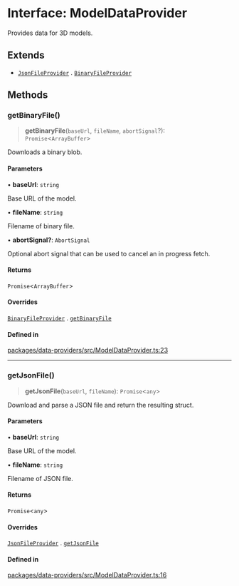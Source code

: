 # Interface: ModelDataProvider

Provides data for 3D models.

## Extends

- [`JsonFileProvider`](JsonFileProvider.md) . [`BinaryFileProvider`](BinaryFileProvider.md)

## Methods

### getBinaryFile()

> **getBinaryFile**(`baseUrl`, `fileName`, `abortSignal`?): `Promise`\<`ArrayBuffer`\>

Downloads a binary blob.

#### Parameters

• **baseUrl**: `string`

Base URL of the model.

• **fileName**: `string`

Filename of binary file.

• **abortSignal?**: `AbortSignal`

Optional abort signal that can be used to cancel an in progress fetch.

#### Returns

`Promise`\<`ArrayBuffer`\>

#### Overrides

[`BinaryFileProvider`](BinaryFileProvider.md) . [`getBinaryFile`](BinaryFileProvider.md#getbinaryfile)

#### Defined in

[packages/data-providers/src/ModelDataProvider.ts:23](https://github.com/cognitedata/reveal/blob/3aaed3491dba3f4ba9ecd87f495d35383cc73a1d/viewer/packages/data-providers/src/ModelDataProvider.ts#L23)

***

### getJsonFile()

> **getJsonFile**(`baseUrl`, `fileName`): `Promise`\<`any`\>

Download and parse a JSON file and return the resulting struct.

#### Parameters

• **baseUrl**: `string`

Base URL of the model.

• **fileName**: `string`

Filename of JSON file.

#### Returns

`Promise`\<`any`\>

#### Overrides

[`JsonFileProvider`](JsonFileProvider.md) . [`getJsonFile`](JsonFileProvider.md#getjsonfile)

#### Defined in

[packages/data-providers/src/ModelDataProvider.ts:16](https://github.com/cognitedata/reveal/blob/3aaed3491dba3f4ba9ecd87f495d35383cc73a1d/viewer/packages/data-providers/src/ModelDataProvider.ts#L16)
